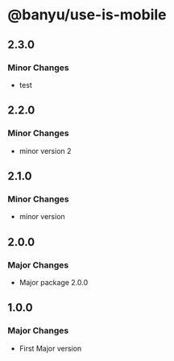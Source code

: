 # @banyu/use-is-mobile

## 2.3.0

### Minor Changes

- test

## 2.2.0

### Minor Changes

- minor version 2

## 2.1.0

### Minor Changes

- minor version

## 2.0.0

### Major Changes

- Major package 2.0.0

## 1.0.0

### Major Changes

- First Major version
